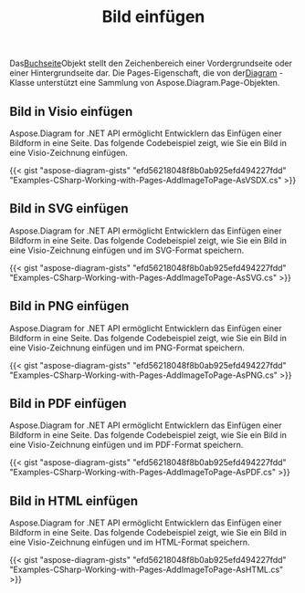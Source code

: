 ﻿---
title: Bild einfügen
type: docs
weight: 70
url: /de/net/drawing/insert-image
description: In diesem Abschnitt wird erläutert, wie Sie ein Bild in eine visio-Seite mit Aspose.Diagram einfügen. Unterstützung bei der Verwendung von C# zum Einfügen von Bildern und zum Speichern als PDF, SVG, HTML, Bild, XPS und andere Formate.
---
 Das[Buchseite](http://www.aspose.com/api/net/diagram/aspose.diagram/page)Objekt stellt den Zeichenbereich einer Vordergrundseite oder einer Hintergrundseite dar. Die Pages-Eigenschaft, die von der[Diagram](http://www.aspose.com/api/net/diagram/aspose.diagram/diagram) -Klasse unterstützt eine Sammlung von Aspose.Diagram.Page-Objekten.

## **Bild in Visio einfügen**
Aspose.Diagram for .NET API ermöglicht Entwicklern das Einfügen einer Bildform in eine Seite. Das folgende Codebeispiel zeigt, wie Sie ein Bild in eine Visio-Zeichnung einfügen.

{{< gist "aspose-diagram-gists" "efd56218048f8b0ab925efd494227fdd" "Examples-CSharp-Working-with-Pages-AddImageToPage-AsVSDX.cs" >}}

## **Bild in SVG einfügen**
Aspose.Diagram for .NET API ermöglicht Entwicklern das Einfügen einer Bildform in eine Seite. Das folgende Codebeispiel zeigt, wie Sie ein Bild in eine Visio-Zeichnung einfügen und im SVG-Format speichern.

{{< gist "aspose-diagram-gists" "efd56218048f8b0ab925efd494227fdd" "Examples-CSharp-Working-with-Pages-AddImageToPage-AsSVG.cs" >}}

## **Bild in PNG einfügen**
Aspose.Diagram for .NET API ermöglicht Entwicklern das Einfügen einer Bildform in eine Seite. Das folgende Codebeispiel zeigt, wie Sie ein Bild in eine Visio-Zeichnung einfügen und im PNG-Format speichern.

{{< gist "aspose-diagram-gists" "efd56218048f8b0ab925efd494227fdd" "Examples-CSharp-Working-with-Pages-AddImageToPage-AsPNG.cs" >}}

## **Bild in PDF einfügen**
Aspose.Diagram for .NET API ermöglicht Entwicklern das Einfügen einer Bildform in eine Seite. Das folgende Codebeispiel zeigt, wie Sie ein Bild in eine Visio-Zeichnung einfügen und im PDF-Format speichern.

{{< gist "aspose-diagram-gists" "efd56218048f8b0ab925efd494227fdd" "Examples-CSharp-Working-with-Pages-AddImageToPage-AsPDF.cs" >}}

## **Bild in HTML einfügen**
Aspose.Diagram for .NET API ermöglicht Entwicklern das Einfügen einer Bildform in eine Seite. Das folgende Codebeispiel zeigt, wie Sie ein Bild in eine Visio-Zeichnung einfügen und im HTML-Format speichern.

{{< gist "aspose-diagram-gists" "efd56218048f8b0ab925efd494227fdd" "Examples-CSharp-Working-with-Pages-AddImageToPage-AsHTML.cs" >}}
